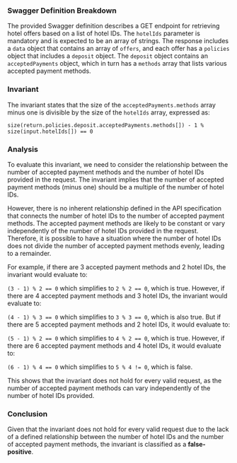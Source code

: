 ### Swagger Definition Breakdown
The provided Swagger definition describes a GET endpoint for retrieving hotel offers based on a list of hotel IDs. The `hotelIds` parameter is mandatory and is expected to be an array of strings. The response includes a `data` object that contains an array of `offers`, and each offer has a `policies` object that includes a `deposit` object. The `deposit` object contains an `acceptedPayments` object, which in turn has a `methods` array that lists various accepted payment methods.

### Invariant
The invariant states that the size of the `acceptedPayments.methods` array minus one is divisible by the size of the `hotelIds` array, expressed as:

`size(return.policies.deposit.acceptedPayments.methods[]) - 1 % size(input.hotelIds[]) == 0`

### Analysis
To evaluate this invariant, we need to consider the relationship between the number of accepted payment methods and the number of hotel IDs provided in the request. The invariant implies that the number of accepted payment methods (minus one) should be a multiple of the number of hotel IDs. 

However, there is no inherent relationship defined in the API specification that connects the number of hotel IDs to the number of accepted payment methods. The accepted payment methods are likely to be constant or vary independently of the number of hotel IDs provided in the request. Therefore, it is possible to have a situation where the number of hotel IDs does not divide the number of accepted payment methods evenly, leading to a remainder.

For example, if there are 3 accepted payment methods and 2 hotel IDs, the invariant would evaluate to:

`(3 - 1) % 2 == 0` which simplifies to `2 % 2 == 0`, which is true. However, if there are 4 accepted payment methods and 3 hotel IDs, the invariant would evaluate to:

`(4 - 1) % 3 == 0` which simplifies to `3 % 3 == 0`, which is also true. But if there are 5 accepted payment methods and 2 hotel IDs, it would evaluate to:

`(5 - 1) % 2 == 0` which simplifies to `4 % 2 == 0`, which is true. However, if there are 6 accepted payment methods and 4 hotel IDs, it would evaluate to:

`(6 - 1) % 4 == 0` which simplifies to `5 % 4 != 0`, which is false. 

This shows that the invariant does not hold for every valid request, as the number of accepted payment methods can vary independently of the number of hotel IDs provided.

### Conclusion
Given that the invariant does not hold for every valid request due to the lack of a defined relationship between the number of hotel IDs and the number of accepted payment methods, the invariant is classified as a **false-positive**.
